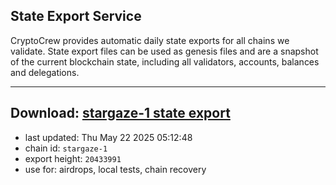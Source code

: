 ## State Export Service
CryptoCrew provides automatic daily state exports for all chains we validate. State export files can be used as genesis files and are a snapshot of the current blockchain state, including all validators, accounts, balances and delegations.

---
**Download: [stargaze-1 state export](https://dl-eu2.ccvalidators.com/SERVICE/stargaze/stargaze-1_export_20433991.json)**
---

- last updated: Thu May 22 2025 05:12:48
- chain id: `stargaze-1`
- export height: `20433991`
- use for: airdrops, local tests, chain recovery
